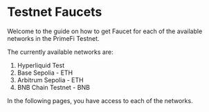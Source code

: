 # Testnet Faucets

Welcome to the guide on how to get Faucet for each of the available networks in the PrimeFi Testnet.

The currently available networks are:

1. Hyperliquid Test
2. Base Sepolia - ETH
3. Arbitrum Sepolia - ETH
4. BNB Chain Testnet - BNB

In the following pages, you have access to each of the networks.
